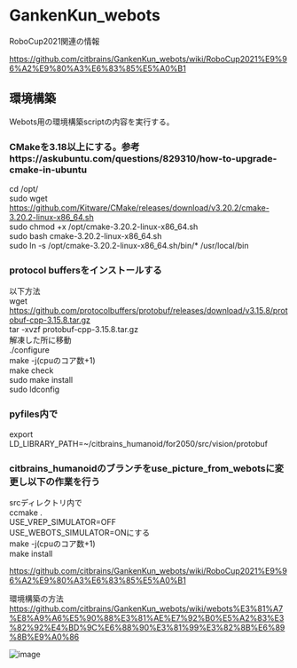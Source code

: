 # GankenKun_webots

RoboCup2021関連の情報

https://github.com/citbrains/GankenKun_webots/wiki/RoboCup2021%E9%96%A2%E9%80%A3%E6%83%85%E5%A0%B1  

## 環境構築

Webots用の環境構築scriptの内容を実行する。 
 
### CMakeを3.18以上にする。参考https://askubuntu.com/questions/829310/how-to-upgrade-cmake-in-ubuntu  
cd /opt/  
sudo wget https://github.com/Kitware/CMake/releases/download/v3.20.2/cmake-3.20.2-linux-x86_64.sh  
sudo chmod +x /opt/cmake-3.20.2-linux-x86_64.sh  
sudo bash cmake-3.20.2-linux-x86_64.sh  
sudo ln -s /opt/cmake-3.20.2-linux-x86_64.sh/bin/* /usr/local/bin  

### protocol buffersをインストールする  
以下方法  
wget https://github.com/protocolbuffers/protobuf/releases/download/v3.15.8/protobuf-cpp-3.15.8.tar.gz   
tar -xvzf protobuf-cpp-3.15.8.tar.gz   
解凍した所に移動   
./configure   
make -j(cpuのコア数+1)  
make check   
sudo make install   
sudo ldconfig   
 
 

### pyfiles内で  
export LD_LIBRARY_PATH=~/citbrains_humanoid/for2050/src/vision/protobuf  
  
### citbrains_humanoidのブランチをuse_picture_from_webotsに変更し以下の作業を行う  
srcディレクトリ内で  
ccmake .  
USE_VREP_SIMULATOR=OFF  
USE_WEBOTS_SIMULATOR=ONにする  
make -j(cpuのコア数+1)  
make install  

https://github.com/citbrains/GankenKun_webots/wiki/RoboCup2021%E9%96%A2%E9%80%A3%E6%83%85%E5%A0%B1  

環境構築の方法  
https://github.com/citbrains/GankenKun_webots/wiki/webots%E3%81%A7%E8%A9%A6%E5%90%88%E3%81%AE%E7%92%B0%E5%A2%83%E3%82%92%E4%BD%9C%E6%88%90%E3%81%99%E3%82%8B%E6%89%8B%E9%A0%86  

![image](https://user-images.githubusercontent.com/5755200/115998122-cc332400-a620-11eb-90d5-0e83166787e8.png)


